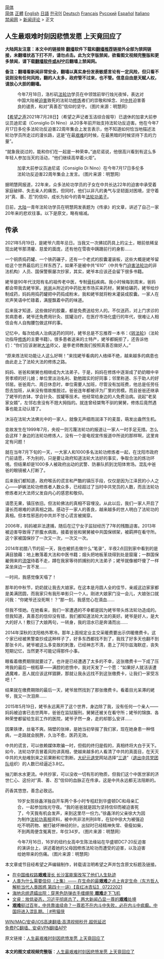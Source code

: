  <!-- 面包屑导航 --> <div class="breadcrumb"><!-- GTranslate: https://gtranslate.io/ -->  <div class="switcher notranslate">  <div class="selected">  <a href="#" onclick="return false;"> 简体</a>  </div>  <div class="option">  <a href="https://www.bannedbook.org" onclick="doGTranslate('zh-CN|zh-CN');jQuery('div.switcher div.selected a').html(jQuery(this).html());return false;" title="简体中文" class="nturl selected"> 简体</a>  <a href="https://www.bannedbook.org/zh-tw/" onclick="doGTranslate('zh-CN|zh-TW');jQuery('div.switcher div.selected a').html(jQuery(this).html());return false;" title="繁體中文" class="nturl"> 正體</a>  <a href="https://www.bannedbook.org/en/" onclick="doGTranslate('zh-CN|en');jQuery('div.switcher div.selected a').html(jQuery(this).html());return false;" title="English" class="nturl"> English</a>  <a href="https://www.bannedbook.org/ja/" onclick="doGTranslate('zh-CN|ja');jQuery('div.switcher div.selected a').html(jQuery(this).html());return false;" title="日本語" class="nturl"> 日語</a>  <a href="https://www.bannedbook.org/ko/" onclick="doGTranslate('zh-CN|ko');jQuery('div.switcher div.selected a').html(jQuery(this).html());return false;" title="한국어" class="nturl"> 한국어</a>  <a href="https://www.bannedbook.org/de/" onclick="doGTranslate('zh-CN|de');jQuery('div.switcher div.selected a').html(jQuery(this).html());return false;" title="Deutsch" class="nturl"> Deutsch</a>  <a href="https://www.bannedbook.org/fr/" onclick="doGTranslate('zh-CN|fr');jQuery('div.switcher div.selected a').html(jQuery(this).html());return false;" title="Français" class="nturl"> Français</a>  <a href="https://www.bannedbook.org/ru/" onclick="doGTranslate('zh-CN|ru');jQuery('div.switcher div.selected a').html(jQuery(this).html());return false;" title="Русский" class="nturl"> Русский</a>  <a href="https://www.bannedbook.org/es/" onclick="doGTranslate('zh-CN|es');jQuery('div.switcher div.selected a').html(jQuery(this).html());return false;" title="Español" class="nturl"> Español</a>  <a href="https://www.bannedbook.org/it/" onclick="doGTranslate('zh-CN|it');jQuery('div.switcher div.selected a').html(jQuery(this).html());return false;" title="Italiano" class="nturl"> Italiano</a>  </div>  </div>      <div class='breadcrumb-sub'><!-- Breadcrumb NavXT 6.3.0 --> <a href="https://www.bannedbook.org/" class="home">禁闻网</a> &gt; <a href="https://www.bannedbook.org/bnews/comments/" class="category">新闻评论</a> &gt; 正文</div></div><h2>人生最艰难时刻因悲愤发愿 上天竟回应了</h2> <p class="notice"><b>大陆网友注意：本文中的链接除 <a href="https://github.com/bannedbook/fanqiang" >翻墙</a>软件下载和<a href="https://github.com/killgcd/justmysocks/blob/master/README.md">翻墙推荐</a>链接外全部为禁网链接，未翻墙状态下打不开，请勿点击。此为文字版禁闻，欲看图文视频完整版和更多禁闻，请下载<a href="https://github.com/bannedbook/fanqiang">翻墙软件或APP</a>后翻墙上禁闻网。</p><p>备注：翻墙看新闻非常安全，翻墙以真实身份发表敏感言论有一定风险，但只看不说则没有任何风险，翻的人太多，政府管不过来，也不管。信息自由是天赋人权，请放心大胆的翻墙。</b></p>  <div class="entry"> <figure><figcaption>今年7月18日，洛杉矶<a href="https://www.bannedbook.org/bnews/tag/%e6%b3%95%e8%bd%ae%e5%8a%9f/" class="st_tag internal_tag" rel="tag" title="标签 法轮功 下的日志">法轮功</a>学员在中领馆前举行烛光夜悼，表达对中国大陆被<a href="https://www.bannedbook.org/bnews/tag/%e8%bf%ab%e5%ae%b3/" class="st_tag internal_tag" rel="tag" title="标签 迫害 下的日志">迫害</a>致死的法轮功<a href="https://www.bannedbook.org/bnews/tag/%e4%bf%ae%e7%82%bc/" class="st_tag internal_tag" rel="tag" title="标签 修炼 下的日志">修炼</a>者们的崇敬和悼念、对<a href="https://www.bannedbook.org/bnews/tag/%e4%b8%ad%e5%85%b1/" class="st_tag internal_tag" rel="tag" title="标签 中共 下的日志">中共</a>迫害善良的谴责，和对“真善忍”信仰的坚守。（图片来源：明慧网）</figcaption></figure> <p>【<span class='wp_keywordlink_affiliate'><a href="https://www.soundofhope.org" title="希望之声" target="_blank">希望之声</a></span>2021年7月28日】（希望之声记者玉洁综合报导）已退休的加拿大前参议员迪尼诺（Consiglio Di Nino）从20多年前开始支持法轮功反迫害。他在今年7月17日多伦多法轮功反迫害22周年集会上发言表示，他不知道如何恰当地描述法轮功学员所走过的漫长路，这是“在最<a href="https://www.bannedbook.org/bnews/tag/%E8%89%B0%E9%9A%BE/" class="st_tag internal_tag" rel="tag" title="标签 艰难 下的日志">艰难</a>的时候，在最黑暗的时候坚持下去的力量”。</p> <p>“就象我说过的，能和你们在一起是一种荣幸。”迪尼诺说，他很高兴看到有这么多年轻人参加当天的活动，“他们继续高举着火炬”。</p> <figure><figcaption>加拿大前参议员迪尼诺（Consiglio Di Nino）在今年7月17日多伦多法轮功反迫害22周年集会上发言。（图片来源：明慧网）</figcaption></figure> <p>据明慧网报道，22年来，众多法轮功学员的子女在中共长达22年的迫害中承受着家庭破碎、失去亲人的痛苦。但同时，他们以非凡的勇气与坚韧面对困境，坚守着对“真、善、忍”的信仰，成长为如今的青年<span class='wp_keywordlink'><a href="https://www.bannedbook.org/forum9/topic1543.html" title="法轮功弟子名人集" target="_blank">法轮功弟子</a></span>。</p> <p>日前，<span class='wp_keywordlink_affiliate'><a href="https://www.bannedbook.org/" title="大陆" target="_blank">大陆</a></span>一青年法轮功学员在明慧网发表题为《传承》的文章，讲述了自己一家20年来的悲欢往事。以下是原文，略有缩减。</p> <h2><strong>传承</strong></h2> <p>2021年5月19日，是姥爷六周年忌日。当我又一次拂拭药具上的尘土，眼前依稀呈现出姥爷那清癯、慈爱的面庞，还有他在雪夜中蹒跚前行的身影……</p> <p>一个铜质捣药罐、一个铁药碾子，还有一个老式的胶囊灌装板，这些大概是姥爷留给这个世界最后的三样东西了。如果不是被中共“610”（中共专门<span class='wp_keywordlink'><a href="https://www.bannedbook.org/forum11/topic278.html" title="评江泽民与中共相互利用迫害法轮功" target="_blank">迫害法轮功</a></span>的非法机构）人员、国保警察屡次抄家，其实，姥爷本应该还会留下很多书籍。</p> <p>姥爷是90年代沈阳有名的祖传老中医，专制<a href="https://www.bannedbook.org/bnews/tag/%e9%aa%a8%e7%a7%91/" class="st_tag internal_tag" rel="tag" title="标签 骨科 下的日志">骨科</a>疾病。我小时候每到周末，爸妈都会带我去姥爷家。<a href="https://www.bannedbook.org/bnews/tag/%e7%88%b8%e7%88%b8/" class="st_tag internal_tag" rel="tag" title="标签 爸爸 下的日志">爸爸</a>从附近的中药批发市场买来药材，舅舅给碾药，姥爷给炒制成药，妈妈用捣药罐把中药捣成粉末，我和姥爷就将粉末灌装成胶囊。一家人在欢声笑语中忙碌着，满屋飘着中药的味道。</p> <p>后来我才知道，这些做好的胶囊，都是免费送给穷人的。不仅送药，对上门求诊的贫病患者，姥爷还免费用针灸、拔罐治疗。在医疗市场化盛行的年代，很难让人相信会有人自掏腰包做这样的事。</p>  <p>记忆中，每次给病人治病送药的同时，姥爷总是不忘推荐一本书：《<span class='wp_keywordlink'><a href="https://gb.falundafa.org/chigb/zfl.htm" title="《转法轮》" target="_blank">转法轮</a></span>》（法轮功指导<span class='wp_keywordlink'><a href="https://www.qi-gong.me/" title="气功修炼网" target="_blank">修炼</a></span>的主要书籍）。很多患者送来的土特产，姥爷都婉拒了，还告诉他们：“你们应该谢谢<a href="https://www.bannedbook.org/bnews/tag/%E5%A4%A7%E6%B3%95/" class="st_tag internal_tag" rel="tag" title="标签 大法 下的日志">大法</a>师父，是李老师教我们按照真善忍做好人。”</p> <p>“原来炼法轮功能让人这么好啊！”来找姥爷看病的人络绎不绝，越来越多的病患也由此走上了法轮大法的修炼之路。</p> <p>妈妈、爸爸和舅舅也相继成为大法弟子。于是，妈妈在修炼中逐渐成了奶奶眼中辛劳孝顺的好儿媳；单位里淡泊名利、勤勉踏实的好同事；邻里称道、乐于助人的好邻居。爸爸周六、周日休息时，单位需要人加班，尽管没有加班费，他总是任劳任怨去加班，从来没有借故推脱过。爸爸连年都被评为厂里的劳模。而且爸爸还继承了姥爷的衣钵，学会针灸、拔罐等技术。他经常给身边的人免费治病。说起“老吴家女婿”，左邻右舍没有不翘大拇指的。就连曾经桀骜不驯的舅舅，修炼后竟然遇事也能主动认错了。</p> <p>沐浴在法轮大法佛光中的一家人，就像无声细雨润泽下的麦苗，萌发出盎然生机。</p> <p>变故发生在1999年7月，央视一则污蔑法轮功的报道让一家人一时手足无措。怎么会这样？身边的法轮功修炼人，没有一个是电视宣传报道中所说的那样啊，这里肯定有问题！</p> <p>就在当年7月下旬的一天，一大家人和1000多名法轮功修炼者一起，在沈阳市政府门前请愿，不为别的，只是要让政府知道法轮大法好的事实，争取合法的炼功环境。但结果却是1000多人被政府出动的武警、防暴队抓到沈阳体育场。混乱中爸爸的眼镜被人打断了。</p> <p>后来我们都知道，政府喉舌的谎言和严酷的镇压手段，仅仅是因为江泽民的小人之心——妒嫉法轮功修炼者人数众多，已经超过了当时中共党员的人数，而且法轮功修炼者对大法师父发自内心的感恩和敬仰。</p> <p>请愿无果，镇压依旧。但法轮佛法的真相不容埋没。从此以后，我们一家人开启了漫长而艰难的讲真相之路。感动于一家人的善良，越来越多的世人明白了法轮功的真相。但本性邪恶的中共并不甘心谎言被揭穿。</p>  <p>2006年，妈妈被非法逮捕，随后在辽宁女子监狱经历了7年的残酷迫害。2013年被迫害导致得了肝腹水病故。接着爸爸和舅舅被中共国保绑架，被羁押在看守所。这个家被国保抄了一次又一次，一次又一次。</p> <p>2014年初腊八节的前一天，我也被抓去做什么“笔录”，半夜2点回到家中看到的是满目狼藉：地上散落着大法和中医书籍；烟头把地板革烧得到处是窟窿；一群国保雇佣来的<span class='wp_keywordlink'><a href="https://www.bannedbook.org/forum11/topic282.html" title="禁片：评中国共产党的流氓本性" target="_blank">流氓</a></span>待着不走，蹲在我家等待抓捕别的大法弟子；姥爷就像被吓傻了一样呆坐床边一言不发……</p> <p>一时间，我感觉像天塌了！</p> <p>那年的中秋节，奶奶就让我去大娘家。在这本是月圆人全的佳节，亲戚这边家家都是美满团圆，而我家只有我形单影只一个人。刚进大娘家门没一会儿，大娘张口就问我：“你姥爷还没死啊！？”那一刻，我感觉心在滴血……</p> <p>但我不怪她。在她看来，我们一家遭遇的不幸都是因为姥爷带头炼法轮功造成的。但我知道，真善忍的信仰没有错，我们都知道法轮大法的美好。姥爷是好人，是大大的好人！敷衍了大娘两句，一转身，我的泪水已是奔涌而出……</p> <p>2014年深秋的沈阳格外寒冷。那年上面规定业主交采暖费要出示供暖缴费卡。这个家已经被黑警查抄成这种样子了，好多东西都找不到了，我找了好多天也翻不到那张卡片。姥爷被这么多变故的刺激，已经神志不清，患上了阿尔兹海默症，丧失短期记忆，当然更不可能记得那件小事。</p> <p>眼看着缴费期限就要过了。也许是已经遭遇了太多的不幸，这张缴费卡一下成了压垮我的最后一根稻草——满腔的悲愤中，我对天发了一个愿：“如果好人就活该遭遇魔难，恶人就应该这样猖獗，那就让我永远找不到这张缴费卡，让我们一家受冻吧！”</p> <p>结果就在缴费期限的最后一天，姥爷居然找到了那张缴费卡。看着目光呆滞的姥爷，我又一次泪奔……</p>  <p>2015年5月19日，姥爷永远离开了这个世界，身边除了我，没有任何一个亲人——妈妈被迫害已去世两年，爸爸在监狱服刑，舅舅还被关在看守所；姥爷的锦旗、各种荣誉都留给生前工作的医院，姥爷孑然一身，走的却那么安详……</p> <p>因果铁律，丝毫不爽。隔壁的张婶，是她当初举报了我们家，现在她身患一种怪病，一走路就会脱胯，久治不愈，医药无效。</p> <p>中共的谎言，可以依赖媒体欺骗一时，但假的终归是假的，真相终将大白于天下。如今，法轮功学员冒着风险讲真相，使越来越多的人看清了中共的真面目，在天灭中共的大劫难到来之前果断和它割断。<span class='wp_keywordlink_affiliate'><a href="http://www.epochtimes.com/" title="大纪元" target="_blank">大纪元</a></span><span class='wp_keywordlink'><a href="http://tuidang.epochtimes.com/" title="退党" rel="nofollow" target="_blank">退党</a></span>网站选择“<span class='wp_keywordlink'><a href="http://tuidang.epochtimes.com/" title="三退-退出党团队" rel="nofollow" target="_blank">三退</a></span>”（<span class='wp_keywordlink'><a href="http://tuidang.epochtimes.com/" title="退出中共党团队" target="_blank">退出中共党团队</a></span>组织）的人数已经逼近3.8亿。</p> <p>抽刀断水水更流。中共抄家，可以没收一切有形的物质，但我们这个中医世家的济世仁心、这份对“真、善、忍”信仰的血脉正在传承，这是中共永远都无法阻断的。</p> <p>药香其悠悠，善念必致远。</p> <figure><figcaption>19岁女孩徐鑫洋独自开车两个多小时专程赶到华盛顿DC和母亲汇合，一起参加烛光守夜。“我的爸爸就是因为坚持信仰而被迫害死了，今天我有机会发声，来到这里尽一份力。”徐鑫洋的父亲徐大为因为制作<a href="https://www.bannedbook.org/bnews/tag/%e6%b3%95%e8%bd%ae%e5%8a%9f%e7%9c%9f%e7%9b%b8/" class="st_tag internal_tag" rel="tag" title="标签 法轮功真相 下的日志">法轮功真相</a>资料，被中共非法判刑8年，在狱中徐大为被强迫吃不明药物、被打破坏神经的针。出狱时已经精神失常、骨瘦如柴，不到两周便含冤离世，年仅34岁。（图片来源：明慧网）</figcaption></figure> <figure><figcaption>今年7月16日，16岁的纽约女高中生陈法缘站在华盛顿DC7·20反迫害的演讲台上，讲述着她的父母因修炼法轮功而遭受的迫害，以及迫害给她带来的伤痛。（图片来源：明慧网）</figcaption></figure> <p>本文章或节目经希望之声编辑制作，转载请注明希望之声并包含原文标题及链接。 </p> <ul class='op-related-articles' title='相关阅读'> <li><a href='https://www.bannedbook.org/bnews/baitai/20210726/1594305.html' target='_blank'>在中国维权路<b>艰难</b>漫长 长沙富能案改写了他们人生轨迹</a></li> <li><a href='https://www.bannedbook.org/bnews/comments/20210722/1592100.html' target='_blank'>人类为什么需要信仰（上集）——  在生命的最<b>艰难</b>之点上肯定生命（东方哲人解析当代人类困惑  第四十一讲）【袁红冰杏坛】 07222021</a></li> <li><a href='https://www.bannedbook.org/bnews/baitai/20210718/1589529.html' target='_blank'>海地总统遗孀出院：穿黑色防弹衣手缠绷带 <b>艰难</b>走下飞机</a></li> <li><a href='https://www.bannedbook.org/bnews/bannedvideo/20210717/1588939.html' target='_blank'>文睿：放低姿态，习近平彻底怂了，两大新闻凸显一尊的<b>艰难</b>处境</a></li> <li><a href='https://www.bannedbook.org/bnews/comments/20210713/1586019.html' target='_blank'><b>艰难</b>挺过百年，中共靠谁续命？一尊若不在内斗中失败，必在内斗中疯癫。中国将进入混乱期。│#熊猫侠</a></li> </ul> <p class="texttj"> <a href="https://github.com/bannedbook/fanqiang/wiki/V2ray%E6%9C%BA%E5%9C%BA" target="_blank">WIN/MAC/安卓/iOS高速翻墙:高清视频秒开,超低延迟</a><br/> <a href="https://github.com/bannedbook/fanqiang/wiki/%E7%A6%81%E9%97%BB%E7%BD%91%E5%AE%89%E5%8D%93%E7%BF%BB%E5%A2%99%E6%96%B0%E9%97%BBAPP" target="_blank">免费PC翻墙、安卓VPN翻墙APP</a></p><p>原文链接：<a class="src_link"  href="https://www.soundofhope.org/post/530108" target="_blank">人生最艰难时刻因悲愤发愿 上天竟回应了</a></p> <a name='sharetosocial'></a>  <div style="margin-bottom:5px;padding-bottom:5px;clear:both"> <div id="archive-pix-1" class="banner-ads"> <!-- AuctionX Display platform tag START --> <div id="26318x728x90x621x_ADSLOT2" clicktrack="%%CLICK_URL_ESC%%"></div> <!-- AuctionX Display platform tag END --> </div> <div id="archive-pix-2" class="banner-ads"> <!-- AuctionX Display platform tag START --> <div id="26315x300x250x621x_ADSLOT2" clicktrack="%%CLICK_URL_ESC%%"></div> <!-- AuctionX Display platform tag END --> </div> </div>  <div id="archive-pix-1" class="banner-ads"> <!-- AuctionX Display platform tag START --> <div id="26318x728x90x621x_ADSLOT3" clicktrack="%%CLICK_URL_ESC%%"></div> <!-- AuctionX Display platform tag END --> </div> <div><b>本文的图文或视频完整版</b>：<a href='https://www.bannedbook.org/bnews/comments/20210729/1596017.html'>人生最艰难时刻因悲愤发愿 上天竟回应了</a></div>  </div><!--END ENTRY--> 